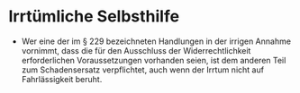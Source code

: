 # Irrtümliche Selbsthilfe

- Wer eine der im § 229 bezeichneten Handlungen in der irrigen Annahme vornimmt, dass die für den Ausschluss der Widerrechtlichkeit erforderlichen Voraussetzungen vorhanden seien, ist dem anderen Teil zum Schadensersatz verpflichtet, auch wenn der Irrtum nicht auf Fahrlässigkeit beruht.

